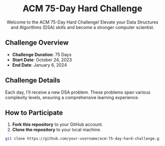 <h1 align="center">ACM 75-Day Hard Challenge</h1>
<p align="center">
    Welcome to the ACM 75-Day Hard Challenge! Elevate your Data Structures and Algorithms (DSA) skills and become a stronger computer scientist.
</p>

## Challenge Overview

- **Challenge Duration**: 75 Days
- **Start Date**: October 24, 2023
- **End Date**: January 6, 2024

## Challenge Details

Each day, I'll receive a new DSA problem. These problems span various complexity levels, ensuring a comprehensive learning experience.

## How to Participate

1. **Fork this repository** to your GitHub account.
2. **Clone the repository** to your local machine.

```bash
git clone https://github.com/your-username/acm-75-day-hard-challenge.git